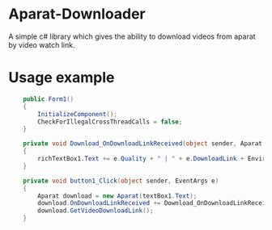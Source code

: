 # Aparat-Downloader
A simple c# library which gives the ability to download videos from aparat by video watch link.

# Usage example 

```C#
    public Form1()
    {
        InitializeComponent();
        CheckForIllegalCrossThreadCalls = false;
    }

    private void Download_OnDownloadLinkReceived(object sender, Aparat.AArgs e)
    {
        richTextBox1.Text += e.Quality + " | " + e.DownloadLink + Environment.NewLine;
    }

    private void button1_Click(object sender, EventArgs e)
    {
        Aparat download = new Aparat(textBox1.Text);
        download.OnDownloadLinkReceived += Download_OnDownloadLinkReceived;
        download.GetVideoDownloadLink();
    }
```

